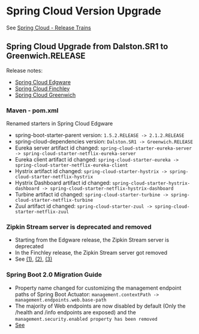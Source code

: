 # Spring Cloud Version Upgrade

See [Spring Cloud - Release Trains](https://spring.io/projects/spring-cloud#overview)

## Spring Cloud Upgrade from Dalston.SR1 to Greenwich.RELEASE

Release notes:
* [Spring Cloud Edgware](https://github.com/spring-projects/spring-cloud/wiki/Spring-Cloud-Edgware-Release-Notes)
* [Spring Cloud Finchley](https://github.com/spring-projects/spring-cloud/wiki/Spring-Cloud-Finchley-Release-Notes)
* [Spring Cloud Greenwich](https://github.com/spring-projects/spring-cloud/wiki/Spring-Cloud-Greenwich-Release-Notes)

### Maven - pom.xml

Renamed starters in Spring Cloud Edgware

* spring-boot-starter-parent version: `1.5.2.RELEASE -> 2.1.2.RELEASE`
* spring-cloud-dependencies version: `Dalston.SR1 -> Greenwich.RELEASE`
* Eureka server artifact id changed: `spring-cloud-starter-eureka-server -> spring-cloud-starter-netflix-eureka-server`
* Eureka client artifact id changed: `spring-cloud-starter-eureka -> spring-cloud-starter-netflix-eureka-client`
* Hystrix artifact id changed: `spring-cloud-starter-hystrix -> spring-cloud-starter-netflix-hystrix`
* Hystrix Dashboard artifact id changed: `spring-cloud-starter-hystrix-dashboard -> spring-cloud-starter-netflix-hystrix-dashboard`
* Turbine artifact id changed: `spring-cloud-starter-turbine -> spring-cloud-starter-netflix-turbine`
* Zuul artifact id changed: `spring-cloud-starter-zuul -> spring-cloud-starter-netflix-zuul`

### Zipkin Stream server is deprecated and removed

* Starting from the Edgware release, the Zipkin Stream server is deprecated 
* In the Finchley release, the Zipkin Stream server got removed
* See [(1)](https://cloud.spring.io/spring-cloud-sleuth/multi/multi__zipkin_stream_span_consumer.html), [(2)](https://spring.io/blog/2016/02/15/distributed-tracing-with-spring-cloud-sleuth-and-spring-cloud-zipkin), [(3)](https://zipkin.io/pages/quickstart.html)

### Spring Boot 2.0 Migration Guide

* Property name changed for customizing the management endpoint paths of Spring Boot Actuator: `management.contextPath -> management.endpoints.web.base-path`
* The majority of Web endpoints are now disabled by default (Only the /health and /info endpoints are exposed) and the `management.security.enabled property has been removed`
* [See](https://github.com/spring-projects/spring-boot/wiki/Spring-Boot-2.0-Migration-Guide)


